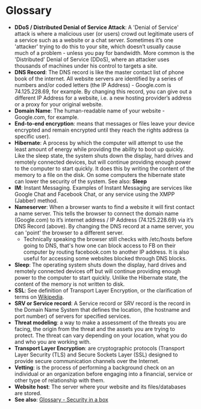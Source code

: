 # Glossary

- **DDoS / Distributed Denial of Service Attack**:   A 'Denial of Service' attack is where a malicious user (or users) crowd out legitimate users of a service such as a website or a chat server.  Sometimes it’s one 'attacker' trying to do this to your site, which doesn’t usually cause much of a problem - unless you pay for bandwidth. More common is the 'Distributed' Denial of Service (DDoS), where an attacker uses thousands of machines under his control to targets a site.
- **DNS Record**: The DNS record is like the master contact list of phone book of the internet. All website servers are identified by a series of numbers and/or coded letters (the IP Address) - Google.com is 74.125.228.69, for example. By changing this record, you can give out a different IP Address for a website, i.e. a new hosting provider’s address or a proxy for your original website.
- **Domain Name**: The human-readable name of your website - Google.com, for example.
- **End-to-end encryption**: means that messages or files leave your device encrypted and remain encrypted until they reach the rights address (a specific user).
- **Hibernate**: A process by which the computer will attempt to use the least amount of energy while providing the ability to boot up quickly. Like the sleep state, the system shuts down the display, hard drives and remotely connected devices, but will continue providing enough power to the computer to start quickly. It does this by writing the content of the memory to a file on the disk. On some computers the hibernate state can lower the security of the system. See also: **Sleep**
- **IM**: Instant Messaging. Examples of Instant Messaging are services like Google Chat and Facebook Chat, or any service using the XMPP (Jabber) method.
- **Nameserver**: When a browser wants to find a website it will first contact a name server. This tells the browser to connect the domain name (Google.com) to it’s internet address / IP Address (74.125.228.69) via it’s DNS Record (above). By changing the DNS record at a name server, you can 'point' the browser to a different server.
    - Technically speaking the browser still checks with /etc/hosts before going to DNS, that's how one can block access to FB on their computer by routing facebook.com to another IP address. It is also useful for accessing some websites blocked through DNS blocks.
- **Sleep**: The operating system shuts down the display, hard drives and remotely connected devices off but will continue providing enough power to the computer to start quickly. Unlike the Hibernate state, the content of the memory is not written to disk.
- **SSL**: See definition of Transport Layer Encryption, or the clarification of terms on [Wikipedia](https://en.wikipedia.org/wiki/Transport_Layer_Security).
- **SRV or Service record**: A Service record or SRV record is the record in the Domain Name System that defines the location, (the hostname and port number) of servers for specified services.
- **Threat modeling**: a way to make a assessment of the threats you are facing, the origin from the threat and the assets you are trying to protect. The threat can vary depending on your location, what you do and who you are working with.
- **Transport Layer Encryption**: are cryptographic protocols (Transport Layer Security  (TLS) and Secure Sockets Layer (SSL) designed to provide secure communication channels over the Internet.
- **Vetting**: is the process of performing a background check on an individual or an organization before engaging into a financial, service or other type of relationship with them.
- **Website host**: The server where your website and its files/databases are stored.
- **See also**: [Glossary - Security in a box](https://securityinabox.org/en/glossary)

